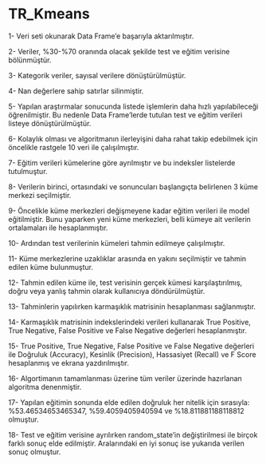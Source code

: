 # TR_Kmeans
1- Veri seti okunarak Data Frame’e başarıyla aktarılmıştır.

2- Veriler, %30-%70 oranında olacak şekilde test ve eğitim verisine bölünmüştür.

3- Kategorik veriler, sayısal verilere dönüştürülmüştür.

4- Nan değerlere sahip satırlar silinmiştir.

5- Yapılan araştırmalar sonucunda listede işlemlerin daha hızlı yapılabileceği öğrenilmiştir. Bu nedenle
Data Frame’lerde tutulan test ve eğitim verileri listeye dönüştürülmüştür.

6- Kolaylık olması ve algoritmanın ilerleyişini daha rahat takip edebilmek için öncelikle rastgele 10
veri ile çalışılmıştır.

7- Eğitim verileri kümelerine göre ayrılmıştır ve bu indeksler listelerde tutulmuştur.

8- Verilerin birinci, ortasındaki ve sonuncuları başlangıçta belirlenen 3 küme merkezi seçilmiştir.

9- Öncelikle küme merkezleri değişmeyene kadar eğitim verileri ile model eğitilmiştir. Bunu yaparken
yeni küme merkezleri, belli kümeye ait verilerin ortalamaları ile hesaplanmıştır.

10- Ardından test verilerinin kümeleri tahmin edilmeye çalışılmıştır.

11- Küme merkezlerine uzaklıklar arasında en yakını seçilmiştir ve tahmin edilen küme bulunmuştur.

12- Tahmin edilen küme ile, test verisinin gerçek kümesi karşılaştırılmış, doğru veya yanlış tahmin
olarak kullanıcıya döndürülmüştür.

13- Tahminlerin yapılırken karmaşıklık matrisinin hesaplanması sağlanmıştır.

14- Karmaşıklık matrisinin indekslerindeki verileri kullanarak True Positive, True Negative, False
Positive ve False Negative değerleri hesaplanmıştır.

15- True Positive, True Negative, False Positive ve False Negative değerleri ile Doğruluk (Accuracy),
Kesinlik (Precision), Hassasiyet (Recall) ve F Score hesaplanmış ve ekrana yazdırılmıştır.

16- Algortimanın tamamlanması üzerine tüm veriler üzerinde hazırlanan algoritma
denenmiştir.

17- Yapılan eğitimin sonunda elde edilen doğruluk her nitelik için sırasıyla: %53.46534653465347,
%59.4059405940594 ve %18.811881188118812 olmuştur.

18- Test ve eğitim verisine ayrılırken random_state’in değiştirilmesi ile birçok farklı sonuç
elde edilmiştir. Aralarındaki en iyi sonuç ise yukarıda verilen sonuç olmuştur.
